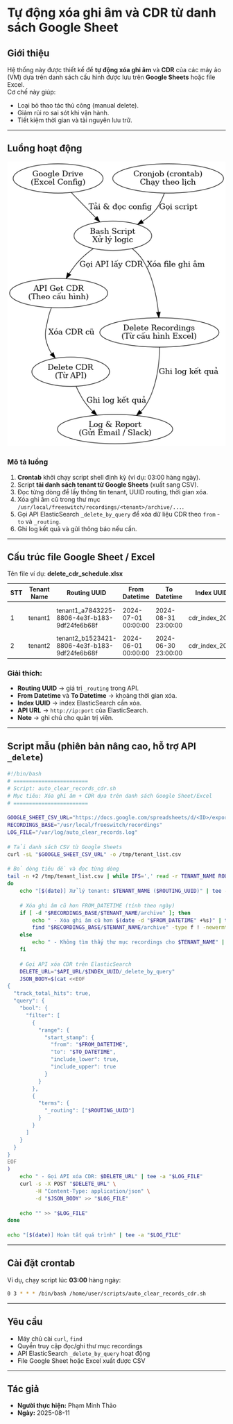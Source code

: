 # Tự động xóa ghi âm và CDR từ danh sách Google Sheet

## Giới thiệu
Hệ thống này được thiết kế để **tự động xóa ghi âm** và **CDR** của các máy ảo (VM) dựa trên danh sách cấu hình được lưu trên **Google Sheets** hoặc file Excel.  
Cơ chế này giúp:
- Loại bỏ thao tác thủ công (manual delete).
- Giảm rủi ro sai sót khi vận hành.
- Tiết kiệm thời gian và tài nguyên lưu trữ.

---

## Luồng hoạt động
![Luồng hoạt động](cron_clear_recordings_cdr_flow.png)

### Mô tả luồng
1. **Crontab** khởi chạy script shell định kỳ (ví dụ: 03:00 hàng ngày).
2. Script **tải danh sách tenant từ Google Sheets** (xuất sang CSV).
3. Đọc từng dòng để lấy thông tin tenant, UUID routing, thời gian xóa.
4. Xóa ghi âm cũ trong thư mục `/usr/local/freeswitch/recordings/<tenant>/archive/...`.
5. Gọi API ElasticSearch `_delete_by_query` để xóa dữ liệu CDR theo `from` - `to` và `_routing`.
6. Ghi log kết quả và gửi thông báo nếu cần.

---

## Cấu trúc file Google Sheet / Excel

Tên file ví dụ: **delete_cdr_schedule.xlsx**

| STT | Tenant Name | Routing UUID | From Datetime         | To Datetime           | Index UUID       | API URL                   | Note |
|-----|-------------|--------------|-----------------------|-----------------------|------------------|---------------------------|------|
| 1   | tenant1     | tenant1_a7843225-8806-4e3f-b183-9df24fe6b68f | 2024-07-01 00:00:00 | 2024-08-31 23:00:00 | cdr_index_2024  | http://10.10.10.5:9200    | Xóa dữ liệu 2 tháng |
| 2   | tenant2     | tenant2_b1523421-8806-4e3f-b183-9df24fe6b68f | 2024-06-01 00:00:00 | 2024-06-30 23:00:00 | cdr_index_2024  | http://10.10.10.5:9200    | Xóa tháng 6 |

### Giải thích:
- **Routing UUID** → giá trị `_routing` trong API.
- **From Datetime** và **To Datetime** → khoảng thời gian xóa.
- **Index UUID** → index ElasticSearch cần xóa.
- **API URL** → `http://ip:port` của ElasticSearch.
- **Note** → ghi chú cho quản trị viên.

---

## Script mẫu (phiên bản nâng cao, hỗ trợ API `_delete`)

```bash
#!/bin/bash
# ========================
# Script: auto_clear_records_cdr.sh
# Mục tiêu: Xóa ghi âm + CDR dựa trên danh sách Google Sheet/Excel
# ========================

GOOGLE_SHEET_CSV_URL="https://docs.google.com/spreadsheets/d/<ID>/export?format=csv"
RECORDINGS_BASE="/usr/local/freeswitch/recordings"
LOG_FILE="/var/log/auto_clear_records.log"

# Tải danh sách CSV từ Google Sheets
curl -sL "$GOOGLE_SHEET_CSV_URL" -o /tmp/tenant_list.csv

# Bỏ dòng tiêu đề và đọc từng dòng
tail -n +2 /tmp/tenant_list.csv | while IFS=',' read -r TENANT_NAME ROUTING_UUID FROM_DATETIME TO_DATETIME INDEX_UUID API_URL NOTE
do
    echo "[$(date)] Xử lý tenant: $TENANT_NAME ($ROUTING_UUID)" | tee -a "$LOG_FILE"

    # Xóa ghi âm cũ hơn FROM_DATETIME (tính theo ngày)
    if [ -d "$RECORDINGS_BASE/$TENANT_NAME/archive" ]; then
        echo " - Xóa ghi âm cũ hơn $(date -d "$FROM_DATETIME" +%s)" | tee -a "$LOG_FILE"
        find "$RECORDINGS_BASE/$TENANT_NAME/archive" -type f ! -newermt "$FROM_DATETIME" -exec rm -f {} \;
    else
        echo " - Không tìm thấy thư mục recordings cho $TENANT_NAME" | tee -a "$LOG_FILE"
    fi

    # Gọi API xóa CDR trên ElasticSearch
    DELETE_URL="$API_URL/$INDEX_UUID/_delete_by_query"
    JSON_BODY=$(cat <<EOF
{
  "track_total_hits": true,
  "query": {
    "bool": {
      "filter": [
        {
          "range": {
            "start_stamp": {
              "from": "$FROM_DATETIME",
              "to": "$TO_DATETIME",
              "include_lower": true,
              "include_upper": true
            }
          }
        },
        {
          "terms": {
            "_routing": ["$ROUTING_UUID"]
          }
        }
      ]
    }
  }
}
EOF
)
    echo " - Gọi API xóa CDR: $DELETE_URL" | tee -a "$LOG_FILE"
    curl -s -X POST "$DELETE_URL" \
         -H "Content-Type: application/json" \
         -d "$JSON_BODY" >> "$LOG_FILE"

    echo "" >> "$LOG_FILE"
done

echo "[$(date)] Hoàn tất quá trình" | tee -a "$LOG_FILE"
````

---

## Cài đặt crontab

Ví dụ, chạy script lúc **03:00** hàng ngày:

```bash
0 3 * * * /bin/bash /home/user/scripts/auto_clear_records_cdr.sh
```

---

## Yêu cầu

* Máy chủ cài `curl`, `find`
* Quyền truy cập đọc/ghi thư mục recordings
* API ElasticSearch `_delete_by_query` hoạt động
* File Google Sheet hoặc Excel xuất được CSV

---

## Tác giả

* **Người thực hiện:** Phạm Minh Thảo
* **Ngày:** 2025-08-11

```
